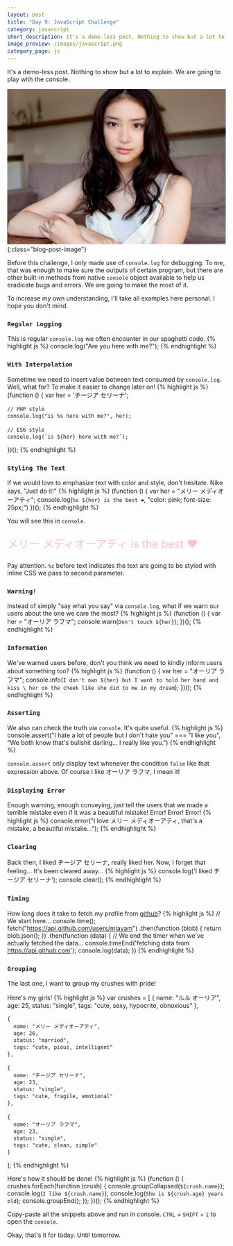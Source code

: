 ```yaml
---
layout: post
title: "Day 9: JavaScript Challenge"
category: javascript
short_description: It's a demo-less post. Nothing to show but a lot to explain. We are going to play with the console.
image_preview: /images/javascript.png
category_page: js
---
```


It's a demo-less post. Nothing to show but a lot to explain. We are going to
play with the console.

![Emi Takei!](/images/emi.jpg){:class="blog-post-image"}

Before this challenge, I only made use of `console.log` for debugging.
To me, that was enough to make sure the outputs of certain program, but there
are other built-in methods from native `console` object available to help us
eradicate bugs and errors. We are going to make the most of it.

To increase my own understanding, I'll take all examples here personal.
I hope you don't mind.

### `Regular Logging`
This is regular `console.log` we often encounter in  our spaghetti code.
{% highlight js %}
  console.log("Are you here with me?");
{% endhighlight %}

### `With Interpolation`
Sometime we need to insert value between text consumed by `console.log`.
Well, what for? To make it easier to change later on!
{% highlight js %}
  (function () {
    var her = 'チージア セリーナ';

    // PHP style
    console.log("is %s here with me?", her);

    // ES6 style
    console.log(`is ${her} here with me?`);
  })();
{% endhighlight %}

### `Styling The Text`
If we would love to emphasize text with color and style, don't hesitate.
Nike says, "Just do it!"
{% highlight js %}
  (function () {
    var her = "メリー メディオーアティ";
    console.log(`%c ${her} is the best ❤`, "color: pink; font-size: 25px;")
  })();
{% endhighlight %}

You will see this in `console`.
<p style="color: pink; font-size: 25px">メリー メディオーアティ is the best ❤</p>

Pay attention. `%c` before text indicates the text are going to be styled with
inline CSS we pass to second parameter.

### `Warning!`
Instead of simply "say what you say" via `console.log`, what if we warn our
users about the one we care the most?
{% highlight js %}
  (function () {
    var her = "オーリア ラフマ";
    console.warn(`Don't touch ${her}`);
  })();
{% endhighlight %}

### `Information`
We've warned users before, don't you think we need to kindly inform users
about something too?
{% highlight js %}
  (function () {
    var her = "オーリア ラフマ";
    console.info(`I don't own ${her} but I want to hold her hand and kiss \
     her on the cheek like she did to me in my dream`);
  })();
{% endhighlight %}

### `Asserting`
We also can check the truth via `console`. It's quite useful.
{% highlight js %}
  console.assert("I hate a lot of people but I don't hate you" === "I like you",
    "We both know that's bullshit darling... I really like you.")
{% endhighlight %}

`console.assert` only display text whenever the condition `false` like that
expression above. Of course I like オーリア ラフマ, I mean it!

### `Displaying Error`
Enough warning, enough conveying, just tell the users that we made a terrible
mistake even if it was a beautiful mistake! Error! Error! Error!
{% highlight js %}
  console.error("I love メリー メディオーアティ, that's a mistake, a beautiful mistake...");
{% endhighlight %}


### `Clearing`
Back then, I liked チージア セリーナ, really liked her. Now, I forget
that feeling... It's been cleared away...
{% highlight js %}
  console.log('I liked チージア セリーナ');
  console.clear();
{% endhighlight %}


### `Timing`
How long does it take to fetch my profile from [github](https://github.com)?
{% highlight js %}
  // We start here...
  console.time();
  fetch("https://api.github.com/users/miayam")
    .then(function (blob) {
      return blob.json();
    })
    .then(function (data) {
      // We end the timer when we've actually fetched the data...
      console.timeEnd('fetching data from https://api.github.com');
      console.log(data);
    })
{% endhighlight %}


### `Grouping`
The last one, I want to group my crushes with pride!

Here's my girls!
{% highlight js %}
  var crushes = [
    {
      name: "ルル オーリア",
      age: 25,
      status: "single",
      tags: "cute, sexy, hypocrite, obnoxious"
    },

    {
      name: "メリー メディオーアティ",
      age: 26,
      status: "married",
      tags: "cute, pious, intelligent"
    },

    {
      name: "チージア セリーナ",
      age: 23,
      status: "single",
      tags: "cute, fragile, emotional"
    },

    {
      name: "オーリア ラフマ",
      age: 23,
      status: "single",
      tags: "cute, clean, simple"
    }
  ];
{% endhighlight %}


Here's how it should be done!
{% highlight js %}
  (function () {
    crushes.forEach(function (crush) {
      console.groupCollapsed(`${crush.name}`);
      console.log(`I like ${crush.name}`);
      console.log(`She is ${crush.age} years old`);
      console.groupEnd();
    });
  })();
{% endhighlight %}


Copy-paste all the snippets above and run in console. `CTRL` + `SHIFT` + `i` to
open the `console`.

Okay, that's it for today. Until tomorrow.
